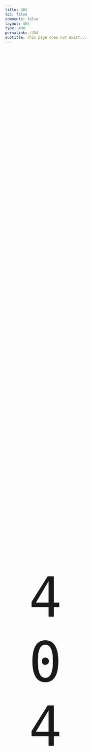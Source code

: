 ```yaml
---
title: 404
toc: false
comments: false
layout: 404
type: 404
permalink: /404
subtitle: This page does not exist...
---
```


<style>
    .centred {
        position: absolute;
        width: 100px;
        height: 50px;
        top: 50%;
        left: 50%;
        margin-left: -175px;
        margin-top: -125px; 
        font-size: 15em;
        text-align: center;

    }​
</style>

<div class='404'>
    <div class="centred"><code>404</code></div>
</div>​

